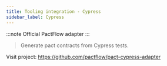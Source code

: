 ```yaml
---
title: Tooling integration - Cypress
sidebar_label: Cypress
---
```


:::note
Official PactFlow adapter
:::


> Generate pact contracts from Cypress tests.

Visit project: https://github.com/pactflow/pact-cypress-adapter
